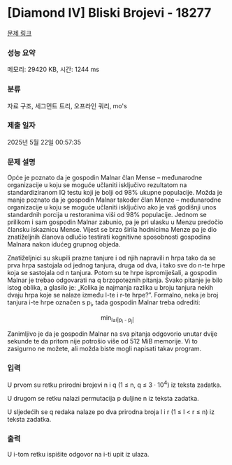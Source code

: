 # [Diamond IV] Bliski Brojevi - 18277 

[문제 링크](https://www.acmicpc.net/problem/18277) 

### 성능 요약

메모리: 29420 KB, 시간: 1244 ms

### 분류

자료 구조, 세그먼트 트리, 오프라인 쿼리, mo's

### 제출 일자

2025년 5월 22일 00:57:35

### 문제 설명

<p>Opće je poznato da je gospodin Malnar član Mense – međunarodne organizacije u koju se moguće učlaniti isključivo rezultatom na standardiziranom IQ testu koji je bolji od 98% ukupne populacije. Možda je manje poznato da je gospodin Malnar također član Menze – međunarodne organizacije u koju se moguće učlaniti isključivo ako je vaš godišnji unos standardnih porcija u restoranima viši od 98% populacije. Jednom se prilikom i sam gospodin Malnar zabunio, pa je pri ulasku u Menzu predočio člansku iskaznicu Mense. Vijest se brzo širila hodnicima Menze pa je dio znatiželjnih članova odlučio testirati kognitivne sposobnosti gospodina Malnara nakon idućeg grupnog objeda.</p>

<p>Znatiželjnici su skupili prazne tanjure i od njih napravili n hrpa tako da se prva hrpa sastojala od jednog tanjura, druga od dva, i tako sve do n-te hrpe koja se sastojala od n tanjura. Potom su te hrpe ispromiješali, a gospodin Malnar je trebao odgovarati na q brzopoteznih pitanja. Svako pitanje je bilo istog oblika, a glasilo je: „Kolika je najmanja razlika u broju tanjura nekih dvaju hrpa koje se nalaze između l-te i r-te hrpe?”. Formalno, neka je broj tanjura i-te hrpe označen s p<sub>i</sub>, tada gospodin Malnar treba odrediti:</p>

<p style="text-align: center;">min<sub>l≤i<j≤r</sub>|p<sub>i</sub> - p<sub>j</sub>|</p>

<p>Zanimljivo je da je gospodin Malnar na sva pitanja odgovorio unutar dvije sekunde te da pritom nije potrošio više od 512 MiB memorije. Vi to zasigurno ne možete, ali možda biste mogli napisati takav program.</p>

### 입력 

 <p>U prvom su retku prirodni brojevi n i q (1 ≤ n, q ≤ 3 · 10<sup>4</sup>) iz teksta zadatka.</p>

<p>U drugom se retku nalazi permutacija p duljine n iz teksta zadatka.</p>

<p>U sljedećih se q redaka nalaze po dva prirodna broja l i r (1 ≤ l < r ≤ n) iz teksta zadatka.</p>

### 출력 

 <p>U i-tom retku ispišite odgovor na i-ti upit iz ulaza.</p>

